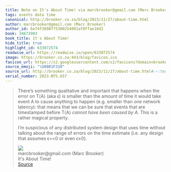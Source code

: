 ```yaml
---
title: Note on It's About Time! via marcbrooker@gmail.com (Marc Brooker)
tags: events data time
canonical: http://brooker.co.za/blog/2023/11/27/about-time.html
author: marcbrooker@gmail.com (Marc Brooker)
author_id: 6e74f3898f75300254091af0ffae10d2
book: 34673903
book_title: It's About Time!
hide_title: true
highlight_id: 633072574
readwise_url: https://readwise.io/open/633072574
image: https://brooker.co.za:443/blog/favicon.ico
favicon_url: https://s2.googleusercontent.com/s2/favicons?domain=brooker.co.za
source_emoji: "\U0001F310"
source_url: http://brooker.co.za/blog/2023/11/27/about-time.html#:~:text=There%E2%80%99s%20something%20qualitative,or%20even%20%CF%B5%E2%89%A50%29.
serial_number: 2023.NTS.657
---
```

> There’s something qualitative and important that happens when the error on T⟨A⟩ (aka ϵ) is smaller than the amount of time it would take event A to cause anything to happen (e.g. smaller than one network latency): that means that we can be sure that events that are timestamped before T⟨A⟩ *cannot have been caused by A*. This is a rather magical property.
> 
> I’m suspicious of any distributed system design that uses time without talking about the range of errors on the time estimate (i.e. any design that assumes ϵ==0 or even ϵ≥0).
> <div class="quoteback-footer"><div class="quoteback-avatar"><img class="mini-favicon" src="https://s2.googleusercontent.com/s2/favicons?domain=brooker.co.za"></div><div class="quoteback-metadata"><div class="metadata-inner"><span style="display:none">FROM:</span><div aria-label="marcbrooker@gmail.com (Marc Brooker)" class="quoteback-author"> marcbrooker@gmail.com (Marc Brooker)</div><div aria-label="It's About Time!" class="quoteback-title"> It's About Time!</div></div></div><div class="quoteback-backlink"><a target="_blank" aria-label="go to the full text of this quotation" rel="noopener" href="http://brooker.co.za/blog/2023/11/27/about-time.html#:~:text=There%E2%80%99s%20something%20qualitative,or%20even%20%CF%B5%E2%89%A50%29." class="quoteback-arrow"> Source</a></div></div>